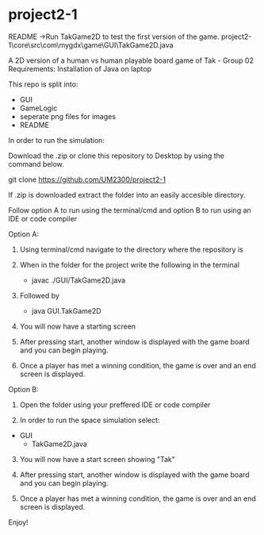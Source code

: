 # project2-1

README
->Run TakGame2D to test the first version of the game.
    project2-1\core\src\com\mygdx\game\GUI\TakGame2D.java

A 2D version of a human vs human playable board game of Tak - Group 02
Requirements: Installation of Java on laptop


This repo is split into: 
- GUI
- GameLogic
- seperate png files for images
- README


In order to run the simulation:

Download the .zip or clone this repository to Desktop by using the command below.

git clone <https://github.com/UM2300/project2-1>

If .zip is downloaded extract the folder into an easily accesible directory.


Follow option A to run using the terminal/cmd and option B to run using an IDE or code compiler

Option A:

1. Using terminal/cmd navigate to the directory where the repository is

2. When in the folder for the project write the following in the terminal
    - javac ./GUI/TakGame2D.java

3. Followed by
    - java GUI.TakGame2D

4. You will now have a starting screen

5. After pressing start, another window is displayed with the game board and you can begin playing.

6. Once a player has met a winning condition, the game is over and an end screen is displayed. 



Option B:


1. Open the folder using your preffered IDE or code compiler

2. In order to run the space simulation select:
- GUI
    - TakGame2D.java

3. You will now have a start screen showing "Tak"

4. After pressing start, another window is displayed with the game board and you can begin playing.
 
5. Once a player has met a winning condition, the game is over and an end screen is displayed.

Enjoy!

